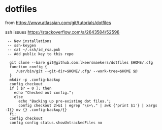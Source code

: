 # dotfiles

from https://www.atlassian.com/git/tutorials/dotfiles

ssh issues https://stackoverflow.com/a/2643584/52598

     -- New installations
     -- ssh-keygen
     -- cat ~/.ssh/id_rsa.pub
     -- Add public key to this repo

      git clone --bare git@github.com:lkeersmaekers/dotfiles $HOME/.cfg
      function config {
         /usr/bin/git --git-dir=$HOME/.cfg/ --work-tree=$HOME $@
      }
      mkdir -p .config-backup
      config checkout
      if [ $? = 0 ]; then
        echo "Checked out config.";
        else
          echo "Backing up pre-existing dot files.";
          config checkout 2>&1 | egrep "\s+\." | awk {'print $1'} | xargs -I{} mv {} .config-backup/{}
      fi;
      config checkout
      config config status.showUntrackedFiles no
